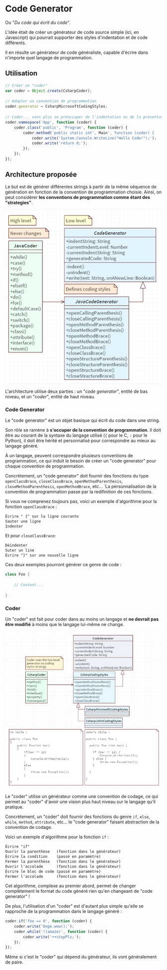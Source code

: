 # Code Generator

Ou "_Du code qui écrit du code_".

L'idée était de créer un générateur de code source simple (ici, en Javascript) qui pourrait supporter des styles d'indentation et de code différents.

Il en résulte un générateur de code généraliste, capable d'écrire dans n'importe quel langage de programmation.

## Utilisation

```javascript
// Créer un "coder"
var coder = Object.create(CsharpCoder);

// Adopter un convention de programmation
coder.generator = CsharpMicrosoftCodingStyles;

// Coder... sans plus se préoccuper de l'indentation ou de la présentation !
coder.namespace('App', function (coder) {
    coder.class('public', 'Program', function (coder) {
        coder.method('public static int', Main', function (coder) {
            coder.write('System.Console.WriteLine("Hello Code!");');
            coder.write('return 0;');
        });
    });
});
```

## Architecture proposée

Le but est de générer différentes strings à partir de la même séquence de génération en fonction de la convention de programmation choisie. Ainsi, on peut considérer **les conventions de programmation comme étant des "strategies"**.

![Générateur de code simple](README.img/java-simple-example.png)

L'architecture utilise deux parties : un "_code generator_", entité de bas niveau, et un "_coder_", entité de haut niveau.

### Code Generator

Le "code generator" est un objet basique qui écrit du code dans une string.

Son rôle se ramène à **s'occuper de la convention de programmation**. Il doit être au courant de la syntaxe du langage utilisé (`{` pour le C, `:` pour le Python), il doit être hérité et personnalisé pour correspondre au mieux au langage généré.

À un langage, peuvent correspondre plusieurs conventions de programmation, ce qui induit le besoin de créer un "code generator" pour chaque convention de programmation.

Concrètement, un "code generator" doit fournir des fonctions du type `openClassBrace`, `closeClassBrace`, `openMethodParenthesis`, `closeMethodParenthesis`, `openMethodBrace`, etc... `La personnalisation de la convention de programmation passe par la redifinition de ces fonctions.

Si vous ne comprenez toujours pas, voici un exemple d'algorithme pour la fonction `openClassBrace` :

```
Écrire " {" sur la ligne courante
Sauter une ligne
Indenter
```

Et pour `closeClassBrace`:

```
Déindenter
Suter un line
Écrire "}" sur une nouvelle ligne
```

Ces deux exemples pourront générer ce genre de code :

```java
class Foo {

    // Content...

}
```

### Coder

Un "coder" est fait pour coder dans au moins un langage et **ne devrait pas être modifié** à moins que le langage lui-même ne change.

![Code generator comme strategies avec C#](README.img/cs-strategies-example.png)

Le "coder" utilise un générateur comme une convention de codage, ce qui permet au "coder" d'avoir une vision plus haut niveau sur le langage qu'il pratique.

Concrètement, un "coder" doit fournir des fonctions du genre `if`, `else`, `while`, `method`, `attribute`, etc... le "code generator" faisant abstraction de la convention de codage.

Voici un exemple d'algorithme pour la fonction `if` :

```
Écrire "if"
Ouvrir la parenthèse   (fonction dans le générateur)
Écrire la condition    (passé en paramètre)
Fermer la parenthèse   (fonction dans le générateur)
Ouvrir l'accolade      (fonction dans le générateur)
Écrire le bloc de code (passé en paramètre)
Fermer l'accolade      (fonction dans le générateur)
```

Cet algorithme, complexe au premier abord, permet de changer complètement le format du code généré rien qu'en changeant de "code generator" !

De plus, l'utilisation d'un "coder" est d'autant plus simple qu'elle se rapproche de la programmation dans le langage généré :

```javascript
coder.if('foo == 0', function (coder) {
    coder.write('Doge.wow();');
    coder.while('!(amaze)', function (coder) {
        coder.write('++stopPlz;');
    });
});
```

Même si c'est le "coder" qui dépend du générateur, ils vont généralement de paire.
